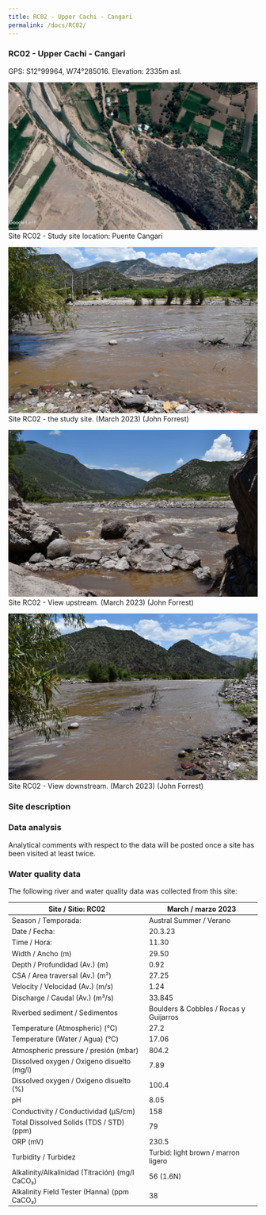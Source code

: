 ```yaml
---
title: RC02 - Upper Cachi - Cangari
permalink: /docs/RC02/
---
```



### RC02 - Upper Cachi - Cangari

GPS: S12°99964, W74°285016. 
Elevation: 2335m asl.


![RC02](/assets/sites/RC02.jpg)
Site RC02 - Study site location: Puente Cangari


![RC02 - the study site](/assets/sites/RC02site.jpg)
Site RC02 - the study site. (March 2023) (John Forrest)


![RC02 View upstream](/assets/sites/RC02upstream.jpg)
Site RC02 - View upstream. (March 2023) (John Forrest)


![RC02 View downstream](/assets/sites/RC02downstream.jpg)
Site RC02 - View downstream. (March 2023) (John Forrest)


### Site description



### Data analysis

Analytical comments with respect to the data will be posted once a site has been visited at least twice.

### Water quality data

The following river and water quality data was collected from this site:

|     Site / Sitio: RC02                                   |     March / marzo 2023                        |
|----------------------------------------------------------|-----------------------------------------------|
|     Season / Temporada:                                  |     Austral Summer / Verano                   |
|     Date / Fecha:                                        |     20.3.23                                   |
|     Time / Hora:                                         |     11.30                                     |
|     Width / Ancho (m)                                    |     29.50                                     |
|     Depth / Profundidad (Av.) (m)                        |     0.92                                      |
|     CSA / Area traversal (Av.) (m²)                      |     27.25                                     |
|     Velocity / Velocidad  (Av.) (m/s)                    |     1.24                                      |
|     Discharge / Caudal (Av.) (m³/s)                      |     33.845                                    |
|     Riverbed sediment / Sedimentos                       |     Boulders & Cobbles / Rocas y Guijarros    |
|     Temperature (Atmospheric) (°C)                       |     27.2                                      |
|     Temperature (Water / Agua) (°C)                      |     17.06                                     |
|     Atmospheric pressure / presión (mbar)                |     804.2                                     |
|     Dissolved oxygen /   Oxigeno disuelto (mg/l)         |     7.89                                      |
|     Dissolved oxygen / Oxigeno disuelto (%)              |     100.4                                     |
|     pH                                                   |     8.05                                      |
|     Conductivity / Conductividad (µS/cm)                 |     158                                       |
|     Total Dissolved Solids (TDS / STD)  (ppm)            |     79                                        |
|     ORP (mV)                                             |     230.5                                     |
|     Turbidity / Turbidez                                 |     Turbid: light brown / marron ligero       |
|     Alkalinity/Alkalinidad   (Titración) (mg/l CaCO₃)    |     56 (1.6N)                                 |
|     Alkalinity Field Tester (Hanna) (ppm CaCO₃)          |     38                                        |


